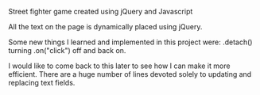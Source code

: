 Street fighter game created using jQuery and Javascript

All the text on the page is dynamically placed using jQuery. 

Some new things I learned and implemented in this project were:
.detach()
turning .on("click") off and back on. 

I would like to come back to this later to see how I can make it more efficient. There are a huge number of lines devoted solely to updating and replacing text fields. 